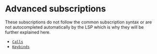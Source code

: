 # Advanced subscriptions
These subscriptions do not follow the common subscription syntax or are not autocompleted automatically by the LSP
which is why they will be further explained here.

- [`Calls`](./calls.md)
- [`Keybinds`](./keybinds.md)
